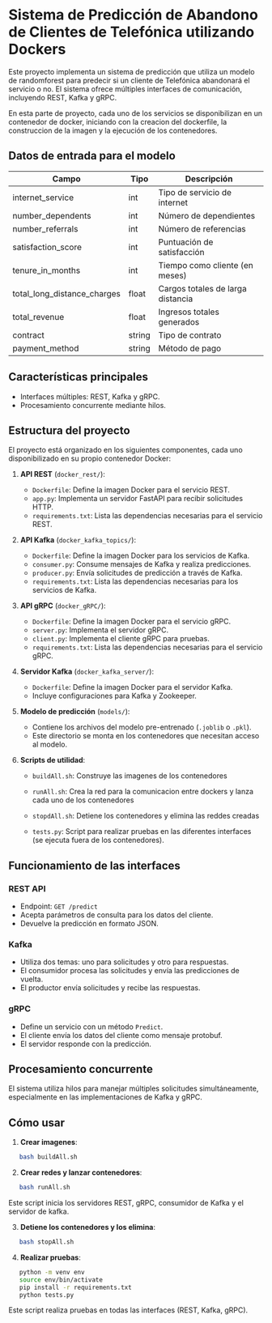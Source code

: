 # Sistema de Predicción de Abandono de Clientes de Telefónica utilizando Dockers

Este proyecto implementa un sistema de predicción que utiliza un modelo de randomforest para predecir si un cliente de Telefónica abandonará el servicio o no. El sistema ofrece múltiples interfaces de comunicación, incluyendo REST, Kafka y gRPC.

En esta parte de proyecto, cada uno de los servicios se disponibilizan en un contenedor de docker, iniciando con la creacion del dockerfile, la construccion de la imagen y la ejecución de los contenedores.

## Datos de entrada para el modelo

| Campo                        | Tipo    | Descripción                           |
|------------------------------|---------|---------------------------------------|
| internet_service             | int     | Tipo de servicio de internet          |
| number_dependents            | int     | Número de dependientes                |
| number_referrals             | int     | Número de referencias                 |
| satisfaction_score           | int     | Puntuación de satisfacción            |
| tenure_in_months             | int     | Tiempo como cliente (en meses)        |
| total_long_distance_charges  | float   | Cargos totales de larga distancia     |
| total_revenue                | float   | Ingresos totales generados            |
| contract                     | string  | Tipo de contrato                      |
| payment_method               | string  | Método de pago                        |


## Características principales

- Interfaces múltiples: REST, Kafka y gRPC.
- Procesamiento concurrente mediante hilos.

## Estructura del proyecto

El proyecto está organizado en los siguientes componentes, cada uno disponibilizado en su propio contenedor Docker:

1. **API REST** (`docker_rest/`):
   - `Dockerfile`: Define la imagen Docker para el servicio REST.
   - `app.py`: Implementa un servidor FastAPI para recibir solicitudes HTTP.
   - `requirements.txt`: Lista las dependencias necesarias para el servicio REST.

2. **API Kafka** (`docker_kafka_topics/`):
   - `Dockerfile`: Define la imagen Docker para los servicios de Kafka.
   - `consumer.py`: Consume mensajes de Kafka y realiza predicciones.
   - `producer.py`: Envía solicitudes de predicción a través de Kafka.
   - `requirements.txt`: Lista las dependencias necesarias para los servicios de Kafka.

3. **API gRPC** (`docker_gRPC/`):
   - `Dockerfile`: Define la imagen Docker para el servicio gRPC.
   - `server.py`: Implementa el servidor gRPC.
   - `client.py`: Implementa el cliente gRPC para pruebas.
   - `requirements.txt`: Lista las dependencias necesarias para el servicio gRPC.

4. **Servidor Kafka** (`docker_kafka_server/`):
   - `Dockerfile`: Define la imagen Docker para el servidor Kafka.
   - Incluye configuraciones para Kafka y Zookeeper.

5. **Modelo de predicción** (`models/`):
   - Contiene los archivos del modelo pre-entrenado (`.joblib` o `.pkl`).
   - Este directorio se monta en los contenedores que necesitan acceso al modelo.

6. **Scripts de utilidad**:
   - `buildAll.sh`: Construye las imagenes de los contenedores
   - `runAll.sh`: Crea la red para la comunicacion entre dockers y lanza cada uno de los contenedores
   - `stopdAll.sh`: Detiene los contenedores y elimina las reddes creadas
    
   - `tests.py`: Script para realizar pruebas en las diferentes interfaces (se ejecuta fuera de los contenedores).

## Funcionamiento de las interfaces

### REST API

- Endpoint: `GET /predict`
- Acepta parámetros de consulta para los datos del cliente.
- Devuelve la predicción en formato JSON.

### Kafka

- Utiliza dos temas: uno para solicitudes y otro para respuestas.
- El consumidor procesa las solicitudes y envía las predicciones de vuelta.
- El productor envía solicitudes y recibe las respuestas.

### gRPC

- Define un servicio con un método `Predict`.
- El cliente envía los datos del cliente como mensaje protobuf.
- El servidor responde con la predicción.

## Procesamiento concurrente

El sistema utiliza hilos para manejar múltiples solicitudes simultáneamente, especialmente en las implementaciones de Kafka y gRPC.

## Cómo usar

1. **Crear imagenes**:


```bash
   bash buildAll.sh
```

2. **Crear redes y lanzar contenedores**:

```bash
   bash runAll.sh
```

Este script inicia los servidores REST, gRPC, consumidor de Kafka y el servidor de kafka.

3. **Detiene los contenedores y los elimina**:

```bash
   bash stopAll.sh
```

4. **Realizar pruebas**:

```bash
   python -m venv env
   source env/bin/activate
   pip install -r requirements.txt
   python tests.py
```

Este script realiza pruebas en todas las interfaces (REST, Kafka, gRPC).